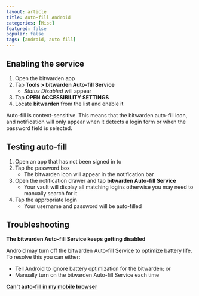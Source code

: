 ```yaml
---
layout: article
title: Auto-fill Android
categories: [Misc]
featured: false
popular: false
tags: [android, auto fill]
---
```


## Enabling the service
1. Open the bitwarden app
2. Tap **Tools > bitwarden Auto-fill Service**
    - *Status Disabled* will appear
3. Tap **OPEN ACCESSIBILITY SETTINGS**
4. Locate **bitwarden** from the list and enable it

Auto-fill is context-sensitive. This means that the bitwarden auto-fill icon, and notification will only appear when it detects a login form or when the password field is selected.

## Testing auto-fill
1. Open an app that has not been signed in to
2. Tap the password box
    - The bitwarden icon will appear in the notification bar
3. Open the notification drawer and tap **bitwarden Auto-fill Service**
    - Your vault will display all matching logins otherwise you may need to manually search for it
4. Tap the appropriate login
    - Your username and password will be auto-filled

## Troubleshooting
**The bitwarden Auto-fill Service keeps getting disabled**

Android may turn off the bitwarden Auto-fill Service to optimize battery life. To resolve this you can either:
- Tell Android to ignore battery optimization for the bitwarden; or
- Manually turn on the bitwarden Auto-fill Service each time

**[Can't auto-fill in my mobile browser](/article/auto-fill-mobile-browser)**
